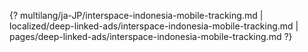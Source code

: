 {? multilang/ja-JP/interspace-indonesia-mobile-tracking.md | localized/deep-linked-ads/interspace-indonesia-mobile-tracking.md | pages/deep-linked-ads/interspace-indonesia-mobile-tracking.md ?}
